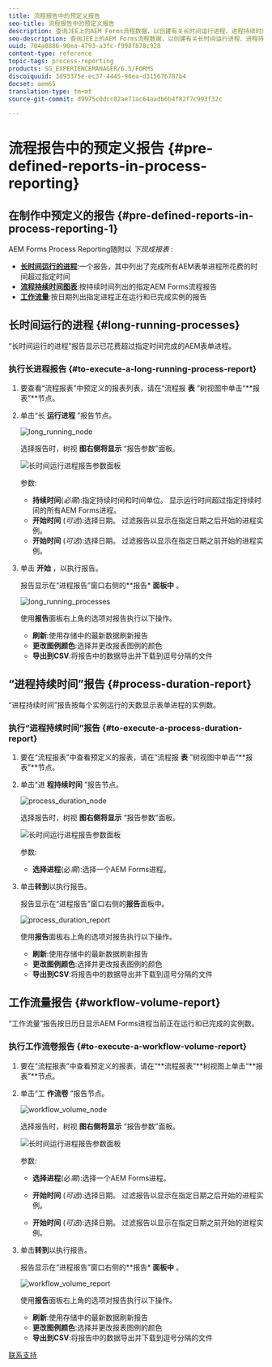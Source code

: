 ```yaml
---
title: 流程报告中的预定义报告
seo-title: 流程报告中的预定义报告
description: 查询JEE上的AEM Forms流程数据，以创建有关长时间运行进程、进程持续时间和工作流卷的报告
seo-description: 查询JEE上的AEM Forms流程数据，以创建有关长时间运行进程、进程持续时间和工作流卷的报告
uuid: 704a8886-90ea-4793-a3fc-f998f878c928
content-type: reference
topic-tags: process-reporting
products: SG_EXPERIENCEMANAGER/6.5/FORMS
discoiquuid: 3d93375e-ec37-4445-96ea-d315676787b4
docset: aem65
translation-type: tm+mt
source-git-commit: d9975c0dcc02ae71ac64aadb6b4f82f7c993f32c

---
```



# 流程报告中的预定义报告 {#pre-defined-reports-in-process-reporting}

## 在制作中预定义的报告 {#pre-defined-reports-in-process-reporting-1}

AEM Forms Process Reporting随附以 *下现成报表* :

* **[长时间运行的进程](#long-running-processes)**:一个报告，其中列出了完成所有AEM表单进程所花费的时间超过指定时间
* **[流程持续时间图表](#process-duration-report)**:按持续时间列出的指定AEM Forms流程报告
* **[工作流量](#workflow-volume-report)**:按日期列出指定进程正在运行和已完成实例的报告

## 长时间运行的进程 {#long-running-processes}

“长时间运行的进程”报告显示已花费超过指定时间完成的AEM表单进程。

### 执行长进程报告 {#to-execute-a-long-running-process-report}

1. 要查看“流程报表”中预定义的报表列表，请在“流程报 **表** ”树视图中单击“**报表”**节点。
1. 单击“长 **运行进程** ”报告节点。

   ![long_running_node](assets/long_running_node.png)

   选择报告时，树视 **图右侧将显示** “报告参数”面板。

   ![长时间运行进程报告参数面板](assets/report_parameters_panel.png)

   参数:

   * **持续时间**(*必需*):指定持续时间和时间单位。 显示运行时间超过指定持续时间的所有AEM Forms进程。
   * **开始时间** (*可选*):选择日期。 过滤报告以显示在指定日期之后开始的进程实例。
   * **开始时间** (*可选*):选择日期。 过滤报告以显示在指定日期之前开始的进程实例。

1. 单击 **开始** ，以执行报告。

   报告显示在“进程报告”窗口右侧的**报告* **面板中** 。

   ![long_running_processes](assets/long_running_processes.png)

   使用**报告**面板右上角的选项对报告执行以下操作。

   * **刷新**:使用存储中的最新数据刷新报告
   * **更改图例颜色**:选择并更改报表图例的颜色
   * **导出到CSV**:将报告中的数据导出并下载到逗号分隔的文件

## “进程持续时间”报告 {#process-duration-report}

“进程持续时间”报告按每个实例运行的天数显示表单进程的实例数。

### 执行“进程持续时间”报告 {#to-execute-a-process-duration-report}

1. 要在“流程报表”中查看预定义的报表，请在“流程报 **表** ”树视图中单击“**报表”**节点。
1. 单击“进 **程持续时间** ”报告节点。

   ![process_duration_node](assets/process_duration_node.png)

   选择报告时，树视 **图右侧将显示** “报告参数”面板。

   ![长时间运行进程报告参数面板](assets/process_duration_params.png)

   参数:

   * **选择进程**(必&#x200B;*需*):选择一个AEM Forms进程。

1. 单击**转到**以执行报告。

   报告显示在“进程报告”窗口右侧的**报告**面板中。

   ![process_duration_report](assets/process_duration_report.png)

   使用**报告**面板右上角的选项对报告执行以下操作。

   * **刷新**:使用存储中的最新数据刷新报告
   * **更改图例颜色**:选择并更改报表图例的颜色
   * **导出到CSV**:将报告中的数据导出并下载到逗号分隔的文件

## 工作流量报告 {#workflow-volume-report}

“工作流量”报告按日历日显示AEM Forms进程当前正在运行和已完成的实例数。

### 执行工作流卷报告 {#to-execute-a-workflow-volume-report}

1. 要在“流程报表”中查看预定义的报表，请在“**流程报表”**树视图上单击“**报表”**节点。
1. 单击“工 **作流卷** ”报告节点。

   ![workflow_volume_node](assets/workflow_volume_node.png)

   选择报告时，树视 **图右侧将显示** “报告参数”面板。

   ![长时间运行进程报告参数面板](assets/workflow_volume_params.png)

   参数:

   * **选择进程**(必&#x200B;*需*):选择一个AEM Forms进程。

   * **开始时间** (*可选*):选择日期。 过滤报告以显示在指定日期之后开始的进程实例。

   * **开始时间** (*可选*):选择日期。 过滤报告以显示在指定日期之前开始的进程实例。

1. 单击**转到**以执行报告。

   报告显示在“进程报告”窗口右侧的**报告* **面板中** 。

   ![workflow_volume_report](assets/workflow_volume_report.png)

   使用**报告**面板右上角的选项对报告执行以下操作。

   * **刷新**:使用存储中的最新数据刷新报告
   * **更改图例颜色**:选择并更改报表图例的颜色
   * **导出到CSV**:将报告中的数据导出并下载到逗号分隔的文件

[联系支持](https://www.adobe.com/account/sign-in.supportportal.html)
